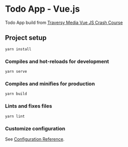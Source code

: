 # Todo App - Vue.js

Todo App build from [Traversy Media Vue JS Crash Course](https://youtu.be/Wy9q22isx3U)

## Project setup
```
yarn install
```

### Compiles and hot-reloads for development
```
yarn serve
```

### Compiles and minifies for production
```
yarn build
```

### Lints and fixes files
```
yarn lint
```

### Customize configuration
See [Configuration Reference](https://cli.vuejs.org/config/).
